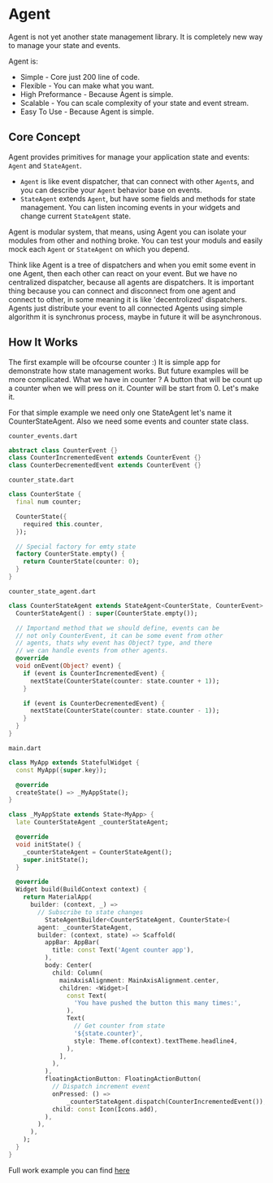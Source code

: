 # Agent
Agent is not yet another state management library.
It is completely new way to manage your state and events.

Agent is:
  * Simple - Core just 200 line of code.
  * Flexible - You can make what you want.
  * High Preformance - Because Agent is simple.
  * Scalable - You can scale complexity of your state and event stream.
  * Easy To Use - Because Agent is simple.

## Core Concept
Agent provides primitives for manage your application state and events:
`Agent` and `StateAgent`.
* `Agent` is like event dispatcher, that can connect with other `Agent`s,
  and you can describe your `Agent` behavior base on events.
* `StateAgent` extends `Agent`, but have some fields and methods for
  state management. You can listen incoming events in your widgets
  and change current `StateAgent` state.

Agent is modular system, that means, using Agent you can isolate your modules
from other and nothing broke. You can test your moduls and easily mock each
`Agent` or `StateAgent` on which you depend.

Think like Agent is a tree of dispatchers and when you emit some event in one Agent,
then each other can react on your event. But we have no centralized dispatcher,
because all agents are dispatchers. It is important thing because you can connect and disconnect from one agent and connect to other, in some meaning it is like
'decentrolized' dispatchers.  Agents just distribute your event to all
connected Agents using simple algorithm it is synchronus process,
maybe in future it will be asynchronous.

## How It Works
The first example will be ofcourse counter :) It is simple app for demonstrate how
state management works. But future examples will be more complicated.
What we have in counter ? A button that will be count up a counter when
we will press on it. Counter will be start from 0. Let's make it.

For that simple example we need only one StateAgent let's name it CounterStateAgent.
Also we need some events and counter state class.


`counter_events.dart`
```dart
abstract class CounterEvent {}
class CounterIncrementedEvent extends CounterEvent {}
class CounterDecrementedEvent extends CounterEvent {}
```

`counter_state.dart`
```dart
class CounterState {
  final num counter;

  CounterState({
    required this.counter,
  });

  // Special factory for emty state
  factory CounterState.empty() { 
    return CounterState(counter: 0);
  }
}
```

`counter_state_agent.dart`
```dart
class CounterStateAgent extends StateAgent<CounterState, CounterEvent> {
  CounterStateAgent() : super(CounterState.empty());

  // Importand method that we should define, events can be
  // not only CounterEvent, it can be some event from other
  // agents, thats why event has Object? type, and there 
  // we can handle events from other agents.
  @override
  void onEvent(Object? event) {
    if (event is CounterIncrementedEvent) {
      nextState(CounterState(counter: state.counter + 1));
    }

    if (event is CounterDecrementedEvent) {
      nextState(CounterState(counter: state.counter - 1));
    }
  }
}
```

`main.dart`
```dart
class MyApp extends StatefulWidget {
  const MyApp({super.key});

  @override
  createState() => _MyAppState();
}

class _MyAppState extends State<MyApp> {
  late CounterStateAgent _counterStateAgent;

  @override
  void initState() {
    _counterStateAgent = CounterStateAgent();
    super.initState();
  }

  @override
  Widget build(BuildContext context) {
    return MaterialApp(
      builder: (context, _) =>
        // Subscribe to state changes
          StateAgentBuilder<CounterStateAgent, CounterState>(
        agent: _counterStateAgent,
        builder: (context, state) => Scaffold(
          appBar: AppBar(
            title: const Text('Agent counter app'),
          ),
          body: Center(
            child: Column(
              mainAxisAlignment: MainAxisAlignment.center,
              children: <Widget>[
                const Text(
                  'You have pushed the button this many times:',
                ),
                Text(
                  // Get counter from state
                  '${state.counter}',
                  style: Theme.of(context).textTheme.headline4,
                ),
              ],
            ),
          ),
          floatingActionButton: FloatingActionButton(
            // Dispatch increment event
            onPressed: () =>
                _counterStateAgent.dispatch(CounterIncrementedEvent()),
            child: const Icon(Icons.add),
          ),
        ),
      ),
    );
  }
}
```

Full work example you can find [here](https://github.com/iamguid/agent/tree/main/examples/counter) 